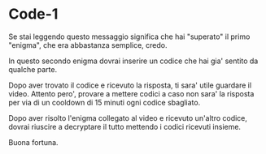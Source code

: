 # Code-1

Se stai leggendo questo messaggio significa che hai "superato" il primo "enigma", che era abbastanza semplice, credo.

In questo secondo enigma dovrai inserire un codice che hai gia' sentito da qualche parte.

Dopo aver trovato il codice e ricevuto la risposta, ti sara' utile guardare il video.
Attento pero', provare a mettere codici a caso non sara' la risposta per via di un cooldown di 15 minuti ogni codice sbagliato.













Dopo aver risolto l'enigma collegato al video e ricevuto un'altro codice, dovrai riuscire a decryptare il tutto mettendo i codici ricevuti insieme.

Buona fortuna.
